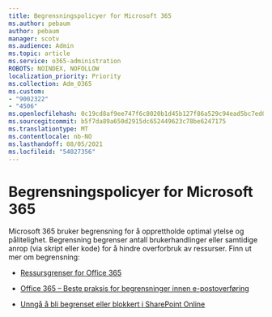 ```yaml
---
title: Begrensningspolicyer for Microsoft 365
ms.author: pebaum
author: pebaum
manager: scotv
ms.audience: Admin
ms.topic: article
ms.service: o365-administration
ROBOTS: NOINDEX, NOFOLLOW
localization_priority: Priority
ms.collection: Adm_O365
ms.custom:
- "9002322"
- "4506"
ms.openlocfilehash: 0c19cd8af9ee747f6c8020b1d45b127f86a529c94ead5bc7ed08e0f74f332b65
ms.sourcegitcommit: b5f7da89a650d2915dc652449623c78be6247175
ms.translationtype: MT
ms.contentlocale: nb-NO
ms.lasthandoff: 08/05/2021
ms.locfileid: "54027356"
---
```

# <a name="microsoft-365-throttle-policies"></a>Begrensningspolicyer for Microsoft 365

Microsoft 365 bruker begrensning for å opprettholde optimal ytelse og pålitelighet. Begrensning begrenser antall brukerhandlinger eller samtidige anrop (via skript eller kode) for å hindre overforbruk av ressurser. Finn ut mer om begrensning:

- [Ressursgrenser for Office 365](https://docs.microsoft.com/office365/Enterprise/office-365-resource-limits)

- [Office 365 – Beste praksis for begrensninger innen e-postoverføring](https://docs.microsoft.com/exchange/mailbox-migration/office-365-migration-best-practices#office-365-throttling)

- [Unngå å bli begrenset eller blokkert i SharePoint Online](https://docs.microsoft.com/sharepoint/dev/general-development/how-to-avoid-getting-throttled-or-blocked-in-sharepoint-online)
